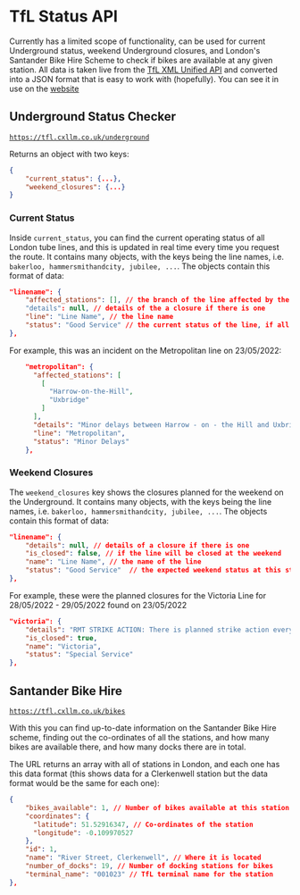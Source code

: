 # TfL Status API

Currently has a limited scope of functionality, can be used for current Underground status, weekend Underground closures, and London's Santander Bike Hire Scheme to check if bikes are available at any given station. All data is taken live from the [TfL XML Unified API](https://tfl.gov.uk/info-for/open-data-users/unified-api) and converted into a JSON format that is easy to work with (hopefully). You can see it in use on the [website](https://tfl.cxllm.co.uk/)

## Underground Status Checker

[`https://tfl.cxllm.co.uk/underground`](https://tfl.cxllm.co.uk/underground)

Returns an object with two keys:

```json
{
    "current_status": {...},
    "weekend_closures": {...}
}
```

### Current Status

Inside `current_status`, you can find the current operating status of all London tube lines, and this is updated in real time every time you request the route. It contains many objects, with the keys being the line names, i.e. `bakerloo, hammersmithandcity, jubilee, ...`. The objects contain this format of data:

```json
"linename": {
    "affected_stations": [], // the branch of the line affected by the incident (if there are 3 stations, this represents this branch: station 0 to station 1 via station 2)
    "details": null, // details of the a closure if there is one
    "line": "Line Name", // the line name
    "status": "Good Service" // the current status of the line, if all is operating well this will say "Good Service", and the details and affected_stations won't have values.
},
```

For example, this was an incident on the Metropolitan line on 23/05/2022:

```json
    "metropolitan": {
      "affected_stations": [
        [
          "Harrow-on-the-Hill",
          "Uxbridge"
        ]
      ],
      "details": "Minor delays between Harrow - on - the Hill and Uxbridge due to a customer incident. Good service on the rest of the line.",
      "line": "Metropolitan",
      "status": "Minor Delays"
    },
```

### Weekend Closures

The `weekend_closures` key shows the closures planned for the weekend on the Underground. It contains many objects, with the keys being the line names, i.e. `bakerloo, hammersmithandcity, jubilee, ...`. The objects contain this format of data:

```json
"linename": {
    "details": null, // details of a closure if there is one
    "is_closed": false, // if the line will be closed at the weekend
    "name": "Line Name", // the name of the line
    "status": "Good Service"  // the expected weekend status at this stage
},
```

For example, these were the planned closures for the Victoria Line for 28/05/2022 - 29/05/2022 found on 23/05/2022

```json
"victoria": {
    "details": "RMT STRIKE ACTION: There is planned strike action every Friday and Saturday night between 2030 and 0429 the following morning until Sunday 19 June. Central and Victoria lines could be affected. A good service is expected on the Victoria line (including Night Tube). A regular service is expected on the Central line (at least two trains per hour through central London).  Please check your travel if you are using these lines before 0600 on Saturday or Sundays. All other Tube lines will run their normal daytime services during these strikes, with the last Tubes in central London leaving around 01:00 and starting again at 05:30.",
    "is_closed": true,
    "name": "Victoria",
    "status": "Special Service"
},
```

## Santander Bike Hire

[`https://tfl.cxllm.co.uk/bikes`](https://tfl.cxllm.co.uk/bikes)

With this you can find up-to-date information on the Santander Bike Hire scheme, finding out the co-ordinates of all the stations, and how many bikes are available there, and how many docks there are in total.

The URL returns an array with all of stations in London, and each one has this data format (this shows data for a Clerkenwell station but the data format would be the same for each one):

```json
{
    "bikes_available": 1, // Number of bikes available at this station
    "coordinates": {
      "latitude": 51.52916347, // Co-ordinates of the station
      "longitude": -0.109970527
    },
    "id": 1,
    "name": "River Street, Clerkenwell", // Where it is located
    "number_of_docks": 19, // Number of docking stations for bikes
    "terminal_name": "001023" // TfL terminal name for the station
},

```

